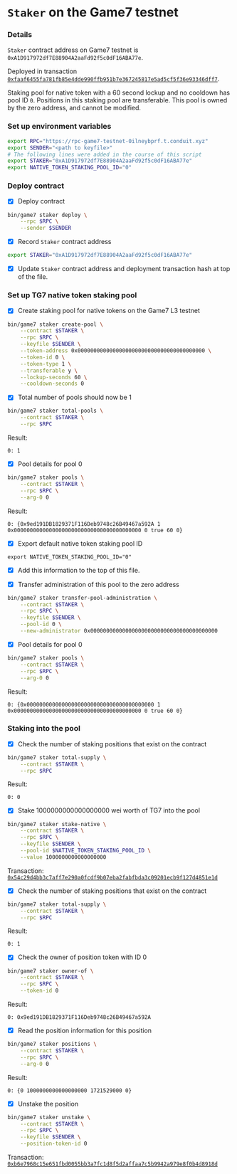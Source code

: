 # `Staker` on the Game7 testnet

### Details

`Staker` contract address on Game7 testnet is `0xA1D917972df7E88904A2aaFd92f5c0dF16ABA77e`.

Deployed in transaction [`0xfaaf6455fa781fb85e4dde990ffb951b7e367245817e5ad5cf5f36e93346dff7`](https://explorer-game7-testnet-0ilneybprf.t.conduit.xyz/tx/0xfaaf6455fa781fb85e4dde990ffb951b7e367245817e5ad5cf5f36e93346dff7).

Staking pool for native token with a 60 second lockup and no cooldown has pool ID `0`. Positions in this
staking pool are transferable. This pool is owned by the zero address, and cannot be modified.

### Set up environment variables

```bash
export RPC="https://rpc-game7-testnet-0ilneybprf.t.conduit.xyz"
export SENDER="<path to keyfile>"
# The following lines were added in the course of this script
export STAKER="0xA1D917972df7E88904A2aaFd92f5c0dF16ABA77e"
export NATIVE_TOKEN_STAKING_POOL_ID="0"
```

### Deploy contract

- [x] Deploy contract

```bash
bin/game7 staker deploy \
    --rpc $RPC \
    --sender $SENDER
```

- [x] Record `Staker` contract address

```bash
export STAKER="0xA1D917972df7E88904A2aaFd92f5c0dF16ABA77e"
```

- [x] Update `Staker` contract address and deployment transaction hash at top of the file.

### Set up TG7 native token staking pool

- [x] Create staking pool for native tokens on the Game7 L3 testnet

```bash
bin/game7 staker create-pool \
    --contract $STAKER \
    --rpc $RPC \
    --keyfile $SENDER \
    --token-address 0x0000000000000000000000000000000000000000 \
    --token-id 0 \
    --token-type 1 \
    --transferable y \
    --lockup-seconds 60 \
    --cooldown-seconds 0
```

- [x] Total number of pools should now be 1

```bash
bin/game7 staker total-pools \
    --contract $STAKER \
    --rpc $RPC
```

Result:

```
0: 1
```

- [x] Pool details for pool 0

```bash
bin/game7 staker pools \
    --contract $STAKER \
    --rpc $RPC \
    --arg-0 0
```

Result:

```
0: {0x9ed191DB1829371F116Deb9748c26B49467a592A 1 0x0000000000000000000000000000000000000000 0 true 60 0}
```

- [x] Export default native token staking pool ID

```
export NATIVE_TOKEN_STAKING_POOL_ID="0"
```

- [x] Add this information to the top of this file.

- [x] Transfer administration of this pool to the zero address

```bash
bin/game7 staker transfer-pool-administration \
    --contract $STAKER \
    --rpc $RPC \
    --keyfile $SENDER \
    --pool-id 0 \
    --new-administrator 0x0000000000000000000000000000000000000000
```

- [x] Pool details for pool 0

```bash
bin/game7 staker pools \
    --contract $STAKER \
    --rpc $RPC \
    --arg-0 0
```

Result:

```
0: {0x0000000000000000000000000000000000000000 1 0x0000000000000000000000000000000000000000 0 true 60 0}
```

### Staking into the pool

- [x] Check the number of staking positions that exist on the contract

```bash
bin/game7 staker total-supply \
    --contract $STAKER \
    --rpc $RPC
```

Result:

```
0: 0
```

- [x] Stake 1000000000000000000 wei worth of TG7 into the pool

```bash
bin/game7 staker stake-native \
    --contract $STAKER \
    --rpc $RPC \
    --keyfile $SENDER \
    --pool-id $NATIVE_TOKEN_STAKING_POOL_ID \
    --value 1000000000000000000
```

Transaction: [`0x54c29d4bb3c7aff7e290a0fcdf9b07eba2fabfbda3c09201ecb9f127d4851e1d`](https://explorer-game7-testnet-0ilneybprf.t.conduit.xyz/tx/0x54c29d4bb3c7aff7e290a0fcdf9b07eba2fabfbda3c09201ecb9f127d4851e1d)

- [x] Check the number of staking positions that exist on the contract

```bash
bin/game7 staker total-supply \
    --contract $STAKER \
    --rpc $RPC
```

Result:

```
0: 1
```

- [x] Check the owner of position token with ID 0

```bash
bin/game7 staker owner-of \
    --contract $STAKER \
    --rpc $RPC \
    --token-id 0
```

Result:

```
0: 0x9ed191DB1829371F116Deb9748c26B49467a592A
```

- [x] Read the position information for this position

```bash
bin/game7 staker positions \
    --contract $STAKER \
    --rpc $RPC \
    --arg-0 0
```

Result:

```
0: {0 1000000000000000000 1721529000 0}
```

- [x] Unstake the position

```bash
bin/game7 staker unstake \
    --contract $STAKER \
    --rpc $RPC \
    --keyfile $SENDER \
    --position-token-id 0
```

Transaction: [`0xb6e7968c15e651fbd0055bb3a7fc1d8f5d2affaa7c5b9942a979e8f0b4d8918d`](https://explorer-game7-testnet-0ilneybprf.t.conduit.xyz/tx/0xb6e7968c15e651fbd0055bb3a7fc1d8f5d2affaa7c5b9942a979e8f0b4d8918d)
